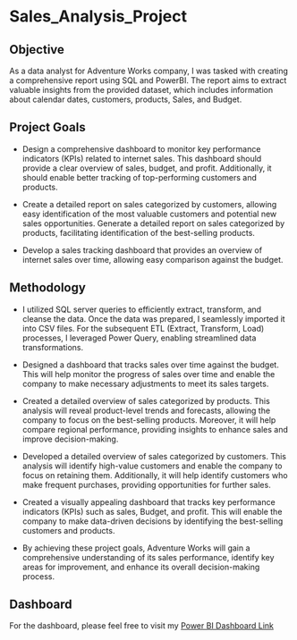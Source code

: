 # Sales_Analysis_Project

## Objective
As a data analyst for Adventure Works company, I was tasked with creating a comprehensive report using SQL and PowerBI. The report aims to extract valuable insights from the provided dataset, which includes information about calendar dates, customers, products, Sales, and Budget.

## Project Goals
- Design a comprehensive dashboard to monitor key performance indicators (KPIs) related to internet sales. This dashboard should provide a clear overview of sales, budget, and profit. Additionally, it should enable better tracking of top-performing customers and products.

- Create a detailed report on sales categorized by customers, allowing easy identification of the most valuable customers and potential new sales opportunities.
Generate a detailed report on sales categorized by products, facilitating identification of the best-selling products.

- Develop a sales tracking dashboard that provides an overview of internet sales over time, allowing easy comparison against the budget. 

## Methodology
- I utilized SQL server queries to efficiently extract, transform, and cleanse the data. Once the data was prepared, I seamlessly imported it into CSV files. For the subsequent ETL (Extract, Transform, Load) processes, I leveraged Power Query, enabling streamlined data transformations.

- Designed a dashboard that tracks sales over time against the budget. This will help monitor the progress of sales over time and enable the company to make necessary adjustments to meet its sales targets.

- Created a detailed overview of sales categorized by products. This analysis will reveal product-level trends and forecasts, allowing the company to focus on the best-selling products. Moreover, it will help compare regional performance, providing insights to enhance sales and improve decision-making.

- Developed a detailed overview of sales categorized by customers. This analysis will identify high-value customers and enable the company to focus on retaining them. Additionally, it will help identify customers who make frequent purchases, providing opportunities for further sales.

- Created a visually appealing dashboard that tracks key performance indicators (KPIs) such as sales,  Budget, and profit. This will enable the company to make data-driven decisions by identifying the best-selling customers and products.

- By achieving these project goals, Adventure Works will gain a comprehensive understanding of its sales performance, identify key areas for improvement, and enhance its overall decision-making process.

## Dashboard
For the dashboard, please feel free to visit my [Power BI Dashboard Link](https://app.powerbi.com/view?r=eyJrIjoiYTBjY2Y0MTktMDk2My00N2M0LTlhMjctMmNmZmZlOGIzODZmIiwidCI6IjMzODU0OWQ1LThiMDgtNDdlMS1iOGQyLWJlNTIwZTJiM2FkNSJ9&pageName=ReportSection)
